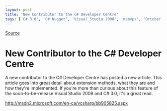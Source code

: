 ```yaml
---
layout: post
title: 'New Contributor to the C# Developer Centre'
tags: ['C# 3.0', 'C# Nugget', 'Visual Studio 2008', 'msmvps', 'October 2007']
---
```

[Source](http://blogs.msmvps.com/peterritchie/2007/10/25/new-contributor-to-the-c-developer-centre/ "Permalink to New Contributor to the C# Developer Centre")

# New Contributor to the C# Developer Centre

A new contributor to the C# Developer Centre has posted a new article. This article goes into great detail about extension methods, what they are and how they're implemented. If you're more than curious about this feature of the soon-to-be-release Visual Studio 2008 and C# 3.0, it's a great read.

<http://msdn2.microsoft.com/en-ca/vcsharp/bb905825.aspx>


